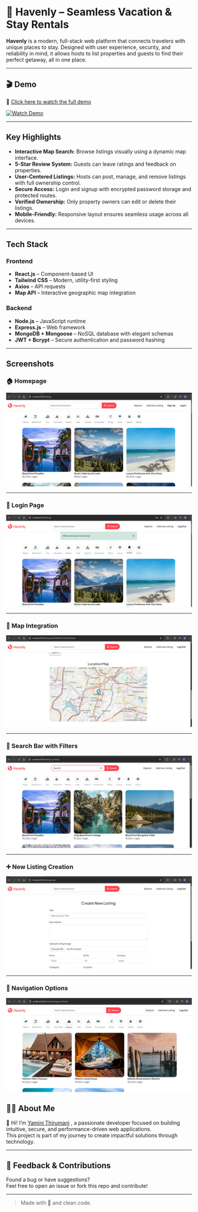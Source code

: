 
# 🏡 Havenly – Seamless Vacation & Stay Rentals

**Havenly** is a modern, full-stack web platform that connects travelers with unique places to stay. Designed with user experience, security, and reliability in mind, it allows hosts to list properties and guests to find their perfect getaway, all in one place.

---

## 🎬 Demo

🔗 [Click here to watch the full demo](https://drive.google.com/file/d/1P9lDrkK47Mefkhm01gyUL6zQCR1IPk_N/view?usp=sharing)

[![Watch Demo](https://via.placeholder.com/800x400.png?text=Watch+Havenly+Demo)](https://drive.google.com/file/d/1P9lDrkK47Mefkhm01gyUL6zQCR1IPk_N/view?usp=sharing)

---

## Key Highlights

-  **Interactive Map Search:** Browse listings visually using a dynamic map interface.
-  **5-Star Review System:** Guests can leave ratings and feedback on properties.
-  **User-Centered Listings:** Hosts can post, manage, and remove listings with full ownership control.
-  **Secure Access:** Login and signup with encrypted password storage and protected routes.
-  **Verified Ownership:** Only property owners can edit or delete their listings.
-  **Mobile-Friendly:** Responsive layout ensures seamless usage across all devices.

---

## Tech Stack

### Frontend
- **React.js** – Component-based UI
- **Tailwind CSS** – Modern, utility-first styling
- **Axios** – API requests
- **Map API** – Interactive geographic map integration

### Backend
- **Node.js** – JavaScript runtime
- **Express.js** – Web framework
- **MongoDB + Mongoose** – NoSQL database with elegant schemas
- **JWT + Bcrypt** – Secure authentication and password hashing

---



## Screenshots



### 🏠 Homepage
![Homepage](./assets/home.png)

---

### 🔐 Login Page
![Login](./assets/login.png)

---

### 📍 Map Integration
![Map](./assets/map.png)

---

### 🔎 Search Bar with Filters
![Search Bar](./assets/searchbar.png)

---

### ➕ New Listing Creation
![New Listing](./assets/newlisting.png)

---

### 🧭 Navigation Options
![Navigation](./assets/navOptions.png)


## 🙋‍♀️ About Me

👋 Hi! I’m [Yamini Thirumani](https://github.com/yamini-thirumani) ,  a passionate developer focused on building intuitive, secure, and performance-driven web applications.  
This project is part of my journey to create impactful solutions through technology.

---

## 🤝 Feedback & Contributions

Found a bug or have suggestions?  
Feel free to open an issue or fork this repo and contribute!

---

> Made with 💖 and clean code.
